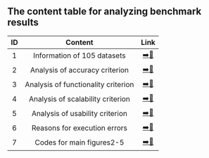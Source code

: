## The content table for analyzing benchmark results

|ID|                     Content                  |               Link            |
|:------:|:--------------------------------------------:|:-----------------------------:|
| 1 |Information of 105 datasets|[➡️️📂](https://github.com/duohongrui/simbenchmark/tree/master/Chunk8-Data%20Analysis/1-datasets_info)|
| 2 |Analysis of accuracy criterion|️[➡️️📂](https://github.com/duohongrui/simbenchmark/tree/master/Chunk8-Data%20Analysis/2-accuracy)|
| 3 |Analysis of functionality criterion|[➡️📂](https://github.com/duohongrui/simbenchmark/tree/master/Chunk8-Data%20Analysis/3-functionality)|
| 4 |Analysis of scalability criterion|[➡️📂](https://github.com/duohongrui/simbenchmark/tree/master/Chunk8-Data%20Analysis/4-scalability)|
| 5 |Analysis of usability criterion|[➡️📂](https://github.com/duohongrui/simbenchmark/tree/master/Chunk8-Data%20Analysis/5-usability)|
| 6 |Reasons for execution errors|[➡️📂](https://github.com/duohongrui/simbenchmark/tree/master/Chunk8-Data%20Analysis/6-error_reason)|
| 7 |Codes for main figures2-5|[➡️📂](https://github.com/duohongrui/simbenchmark/tree/master/Chunk8-Data%20Analysis/7-main_figure)|
